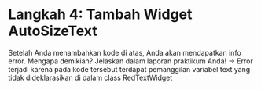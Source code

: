 # Langkah 4: Tambah Widget AutoSizeText
Setelah Anda menambahkan kode di atas, Anda akan mendapatkan info error. Mengapa demikian? Jelaskan dalam laporan praktikum Anda!
-> Error terjadi karena pada kode tersebut terdapat pemanggilan variabel text yang tidak dideklarasikan di dalam class RedTextWidget

